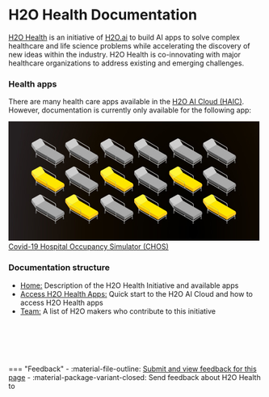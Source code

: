 <h1 class="home-page-title">H2O Health Documentation</h1>

<a href="https://h2o.ai/solutions/industry/health/" target="_blank" >H2O Health</a> is an initiative of <a href="https://www.h2o.ai/" target="_blank" >H2O.ai</a> to build AI apps to solve complex healthcare and life science problems while accelerating the discovery of new ideas within the industry. H2O Health is co-innovating with major healthcare organizations to address existing and emerging challenges.

<h3 class="suite-title">Health apps</h3>

There are many health care apps available in the <a href="https://cloud.h2o.ai/login?referer=%2F" target="_blank" >H2O AI Cloud (HAIC)</a>. However, documentation is currently only available for the following app:



<div class="home-suite-container">
  <a href="/h2o-health/epidemiology/covid_19_hospital_occupancy_simulator/overview/" class="home-app-link">
    <img src="assets/index/logo_chos.png" class="home-app-logo" />
    <span>Covid-19 Hospital Occupancy Simulator (CHOS)</span>
  </a>
</div>




<h3 class="suite-title">Documentation structure</h3>

<ul style="margin-bottom: 80px;">
  <li>
    <span><a class="table-of-contents-link" href="/h2o-health/">Home:</a> Description of the H2O Health Initiative and available apps</span>
  </li>
  <li>
    <span><a class="table-of-contents-link" href="/h2o-health/access_h2o_health_apps/">Access H2O Health Apps:</a> Quick start to the H2O AI Cloud and how to access H2O Health apps</span>
  </li>
  <li>
    <span><a class="table-of-contents-link" href="/h2o-health/team/">Team:</a> A list of H2O makers who contribute to this initiative</span>
  </li>
</ul>


<br>
=== "Feedback"
    - :material-file-outline: <a href="https://github.com/h2oai/h2o-health/issues/new?assignees=5675sp&labels=h2o_health%2Fdocumentation&template=general_documentation_feedback.md&title=%5BH2O+Health+DOCS%5D" target="_blank">Submit and view feedback for this page</a>
    - :material-package-variant-closed: Send feedback about H2O Health to <niki.athanasiadou@h2o.ai>
